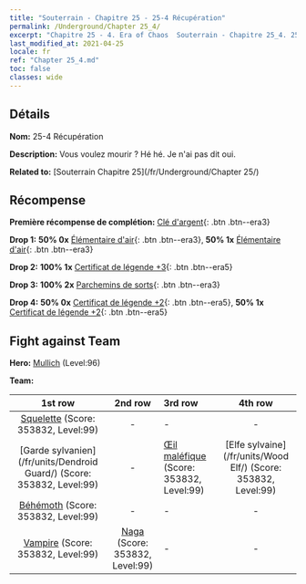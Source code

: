 ```yaml
---
title: "Souterrain - Chapitre 25 - 25-4 Récupération"
permalink: /Underground/Chapter 25_4/
excerpt: "Chapitre 25 - 4. Era of Chaos  Souterrain - Chapitre 25_4. 25-4 Récupération"
last_modified_at: 2021-04-25
locale: fr
ref: "Chapter 25_4.md"
toc: false
classes: wide
---
```


## Détails

 **Nom:** 25-4 Récupération

 **Description:** Vous voulez mourir ? Hé hé. Je n'ai pas dit oui.

 **Related to:** [Souterrain Chapitre 25](/fr/Underground/Chapter 25/)

## Récompense

 **Première récompense de complétion:** [Clé d'argent](/ItemsFR/con_693/){: .btn .btn--era3}

 **Drop 1:** **50% 0x** [Élémentaire d'air](/ItemsFR/her_448/){: .btn .btn--era3}, **50% 1x** [Élémentaire d'air](/ItemsFR/her_448/){: .btn .btn--era3}

 **Drop 2:** **100% 1x** [Certificat de légende +3](/ItemsFR/mat_88/){: .btn .btn--era5}

 **Drop 3:** **100% 2x** [Parchemins de sorts](/ItemsFR/con_694/){: .btn .btn--era3}

 **Drop 4:** **50% 0x** [Certificat de légende +2](/ItemsFR/mat_81/){: .btn .btn--era5}, **50% 1x** [Certificat de légende +2](/ItemsFR/mat_81/){: .btn .btn--era5}


## Fight against Team
 **Hero:** [Mullich](/fr/heroes/Mullich/) (Level:96)

 **Team:**


  | 1st row | 2nd row | 3rd row | 4th row |
  |:----:|:----:|:----|:----:|
  | [Squelette](/fr/units/Skeleton/) (Score: 353832, Level:99)  | - | - | - |
  | [Garde sylvanien](/fr/units/Dendroid Guard/) (Score: 353832, Level:99)  | - | [Œil maléfique](/fr/units/Beholder/) (Score: 353832, Level:99)  | [Elfe sylvaine](/fr/units/Wood Elf/) (Score: 353832, Level:99)  |
  | [Béhémoth](/fr/units/Behemoth/) (Score: 353832, Level:99)  | - | - | - |
  | [Vampire](/fr/units/Vampire/) (Score: 353832, Level:99)  | [Naga](/fr/units/Naga/) (Score: 353832, Level:99)  | - | - |


